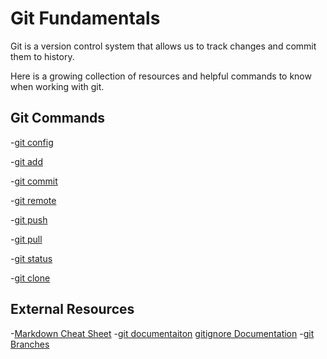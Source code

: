 # Git Fundamentals

Git is a version control system that allows us to track changes and commit them to history.

Here is a growing collection of resources and helpful commands to know when working with git.

## Git Commands
-[git config](./commands/config.md)

-[git add](./commands/Add.md)

-[git commit](./commands/Commit.md)

-[git remote](./commands/Remote.md)

-[git push](./commands/Push.md)

-[git pull](./commands/Pull.md)

-[git status](./commands/Status.md)

-[git clone](./commands/Clone.md)

## External Resources
-[Markdown Cheat Sheet](https://markdownguide.org/cheat-sheet/)
-[git documentaiton](https://git-scm.com/docs)
[gitignore Documentation]((https://git-scm.com/docs/gitignore))
-[git Branches](https://git-scm.com/book/en/v2/Git-Branching-Branches-in-a-Nutshell)